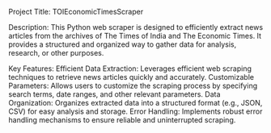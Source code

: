 Project Title: TOIEconomicTimesScraper

Description:
This Python web scraper is designed to efficiently extract news articles from the archives of The Times of India and The Economic Times. It provides a structured and organized way to gather data for analysis, research, or other purposes.

Key Features:
Efficient Data Extraction: Leverages efficient web scraping techniques to retrieve news articles quickly and accurately.
Customizable Parameters: Allows users to customize the scraping process by specifying search terms, date ranges, and other relevant parameters.
Data Organization: Organizes extracted data into a structured format (e.g., JSON, CSV) for easy analysis and storage.
Error Handling: Implements robust error handling mechanisms to ensure reliable and uninterrupted scraping.
